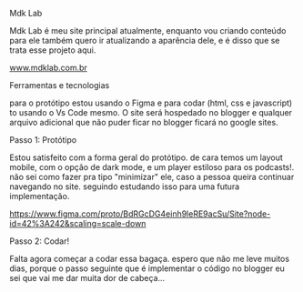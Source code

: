 Mdk Lab

Mdk Lab é meu site principal atualmente, enquanto vou criando conteúdo para ele também quero ir atualizando a aparência dele, e é disso que se trata esse projeto aqui.

www.mdklab.com.br

Ferramentas e tecnologias

para o protótipo estou usando o Figma e para codar (html, css e javascript) to usando o Vs Code mesmo. O site será hospedado no blogger e qualquer arquivo adicional que não puder ficar no blogger ficará no google sites.

Passo 1: Protótipo

Estou satisfeito com a forma geral do protótipo. de cara temos um layout mobile, com o opção de dark mode, e um player estiloso para os podcasts!. não sei como fazer pra tipo "minimizar" ele, caso a pessoa queira continuar navegando no site. seguindo estudando isso para uma futura implementação.

https://www.figma.com/proto/BdRGcDG4einh9leRE9acSu/Site?node-id=42%3A242&scaling=scale-down

Passo 2: Codar!

Falta agora começar a codar essa bagaça. espero que não me leve muitos dias, porque o passo seguinte que é implementar o código no blogger eu sei que vai me dar muita dor de cabeça...
